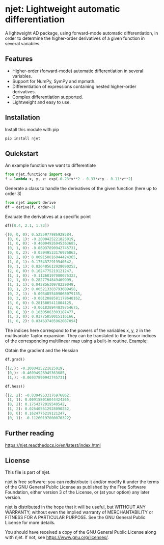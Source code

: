 # njet: Lightweight automatic differentiation

A lightweight AD package, using forward-mode automatic differentiation, in order to determine the
higher-order derivatives of a given function in several variables.

## Features

- Higher-order (forward-mode) automatic differentiation in several variables.
- Support for NumPy, SymPy and mpmath.
- Differentiation of expressions containing nested higher-order derivatives.
- Complex differentiation supported.
- Lightweight and easy to use.

## Installation

Install this module with pip

```sh
pip install njet
```

## Quickstart

An example function we want to differentiate
```python
from njet.functions import exp
f = lambda x, y, z: exp(-0.23*x**2 - 0.33*x*y - 0.11*z**2)
```

Generate a class to handle the derivatives of the given function (here up to order 3)
```python
from njet import derive
df = derive(f, order=3)
```

Evaluate the derivatives at a specific point
```python
df([0.4, 2.1, 1.73])

{(0, 0, 0): 0.5255977986928584,
 (0, 0, 1): -0.2000425221825019,
 (1, 0, 0): -0.46094926945363685,
 (0, 1, 0): -0.06937890942745731,
 (0, 0, 2): -0.03949533176976862,
 (0, 2, 0): 0.009158016044424365,
 (1, 0, 1): 0.1754372919540542,
 (0, 1, 1): 0.026405612928090252,
 (2, 0, 0): 0.1624775219121247,
 (1, 1, 0): -0.11260197000076322,
 (2, 1, 0): 0.2827794849469999,
 (1, 1, 1): 0.04285630978229049,
 (0, 1, 2): 0.005213383793609458,
 (0, 2, 1): -0.0034855409065079135,
 (0, 3, 0): -0.0012088581178640162,
 (3, 0, 0): 0.2815805411804125,
 (2, 0, 1): -0.061838944839754675,
 (0, 0, 3): 0.10305063303187477,
 (1, 2, 0): 0.03775850015116166,
 (1, 0, 2): 0.034637405962087094}
```
The indices here correspond to the powers of the variables x, y, z
in the multivariate Taylor expansion. They can be translated to
the tensor indices of the corresponding multilinear map using a
built-in routine. Example:

Obtain the gradient and the Hessian
```python
df.grad()

{(2,): -0.2000425221825019,
 (0,): -0.46094926945363685,
 (1,): -0.06937890942745731}
```

```python
df.hess()

{(2, 2): -0.03949533176976862,
 (1, 1): 0.009158016044424365,
 (0, 2): 0.1754372919540542,
 (1, 2): 0.026405612928090252,
 (0, 0): 0.1624775219121247,
 (0, 1): -0.11260197000076322}
```

## Further reading

https://njet.readthedocs.io/en/latest/index.html

## License

This file is part of njet.

njet is free software: you can redistribute it and/or modify
it under the terms of the GNU General Public License as published by
the Free Software Foundation, either version 3 of the License, or
(at your option) any later version.

njet is distributed in the hope that it will be useful,
but WITHOUT ANY WARRANTY; without even the implied warranty of
MERCHANTABILITY or FITNESS FOR A PARTICULAR PURPOSE.  See the
GNU General Public License for more details.

You should have received a copy of the GNU General Public License
along with njet. If not, see <https://www.gnu.org/licenses/>.

